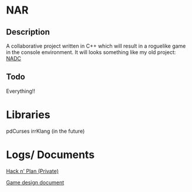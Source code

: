 # NAR
## Description
A collaborative project written in C++ which will result in a roguelike game in the console environment. It will looks something like my old project: [NADC](https://github.com/Glaze96/NADC)

## Todo
Everything!!

# Libraries
pdCurses
irrKlang (in the future)

# Logs/ Documents
[Hack n' Plan (Private)](https://app.hacknplan.com/p/19973/board?categoryId=1&milestoneId=35767)

[Game design document](https://docs.google.com/document/d/1U3i0iAXGnLYCe-rWFvLTQ__4FwS4EkeqVYAkCPsEIOQ/edit?usp=sharing)
